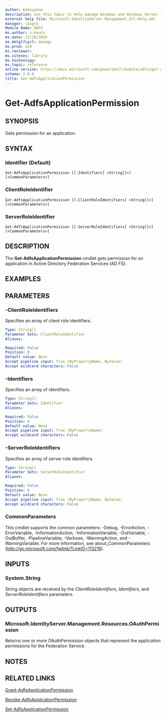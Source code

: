 ```yaml
---
author: Kateyanne
description: Use this topic to help manage Windows and Windows Server technologies with Windows PowerShell.
external help file: Microsoft.IdentityServer.Management.dll-Help.xml
manager: jasgro
Module Name: ADFS
ms.author: v-kaunu
ms.date: 12/20/2016
ms.mktglfcycl: manage
ms.prod: w10
ms.reviewer: 
ms.sitesec: library
ms.technology: 
ms.topic: reference
online version: https://docs.microsoft.com/powershell/module/adfs/get-adfsapplicationpermission?view=windowsserver2016-ps&wt.mc_id=ps-gethelp
schema: 2.0.0
title: Get-AdfsApplicationPermission
---
```


# Get-AdfsApplicationPermission

## SYNOPSIS
Gets permission for an application.

## SYNTAX

### Identifier (Default)
```
Get-AdfsApplicationPermission [[-Identifiers] <String[]>] [<CommonParameters>]
```

### ClientRoleIdentifier
```
Get-AdfsApplicationPermission [[-ClientRoleIdentifiers] <String[]>] [<CommonParameters>]
```

### ServerRoleIdentifier
```
Get-AdfsApplicationPermission [[-ServerRoleIdentifiers] <String[]>] [<CommonParameters>]
```

## DESCRIPTION
The **Get-AdfsApplicationPermission** cmdlet gets permission for an application in Active Directory Federation Services (AD FS).

## EXAMPLES

## PARAMETERS

### -ClientRoleIdentifiers
Specifies an array of client role identifiers.

```yaml
Type: String[]
Parameter Sets: ClientRoleIdentifier
Aliases:

Required: False
Position: 0
Default value: None
Accept pipeline input: True (ByPropertyName, ByValue)
Accept wildcard characters: False
```

### -Identifiers
Specifies an array of identifiers.

```yaml
Type: String[]
Parameter Sets: Identifier
Aliases:

Required: False
Position: 0
Default value: None
Accept pipeline input: True (ByPropertyName)
Accept wildcard characters: False
```

### -ServerRoleIdentifiers
Specifies an array of server role identifiers.

```yaml
Type: String[]
Parameter Sets: ServerRoleIdentifier
Aliases:

Required: False
Position: 0
Default value: None
Accept pipeline input: True (ByPropertyName, ByValue)
Accept wildcard characters: False
```

### CommonParameters
This cmdlet supports the common parameters: -Debug, -ErrorAction, -ErrorVariable, -InformationAction, -InformationVariable, -OutVariable, -OutBuffer, -PipelineVariable, -Verbose, -WarningAction, and -WarningVariable. For more information, see about_CommonParameters (http://go.microsoft.com/fwlink/?LinkID=113216).

## INPUTS

### System.String

String objects are received by the *ClientRoleIdentifiers*, *Identifiers*, and *ServerRoleIdentifiers* parameters.

## OUTPUTS

### Microsoft.IdentityServer.Management.Resources.OAuthPermission

Returns one or more OAuthPermission objects that represent the application permissions for the Federation Service.

## NOTES

## RELATED LINKS

[Grant-AdfsApplicationPermission](./Grant-AdfsApplicationPermission.md)

[Revoke-AdfsApplicationPermission](./Revoke-AdfsApplicationPermission.md)

[Set-AdfsApplicationPermission](./Set-AdfsApplicationPermission.md)
